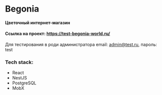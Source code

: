 # Begonia
#### Цветочный интернет-магазин
#### Ссылка на проект: https://test-begonia-world.ru/
Для тестирования в роди администратора email: admin@test.ru, пароль: test
### Tech stack:
-	React
-	NestJS
-	PostgreSQL
-	MobX
